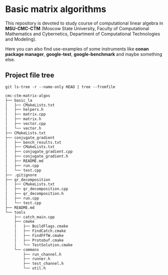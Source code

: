 # Basic matrix algorithms

This repository is devoted to study course of computational linear algebra in  **MSU-CMC-CTM** (Moscow State University, Faculty of Computational Mathematics and Cybernetics, Department of Computational Technologies and Modeling).

Here you can also find use-examples of some instruments like **conan package manager**, **google-test**, **google-benchmark** and maybe something else.

## Project file tree

`git ls-tree -r --name-only HEAD | tree --fromfile`

```bash
cmc-ctm-matrix-algos
├── basic_la
│   ├── CMakeLists.txt
│   ├── helpers.h
│   ├── matrix.cpp
│   ├── matrix.h
│   ├── vector.cpp
│   └── vector.h
├── CMakeLists.txt
├── conjugate_gradient
│   ├── bench_results.txt
│   ├── CMakeLists.txt
│   ├── conjugate_gradient.cpp
│   ├── conjugate_gradient.h
│   ├── README.md
│   ├── run.cpp
│   └── test.cpp
├── .gitignore
├── qr_decomposition
│   ├── CMakeLists.txt
│   ├── qr_decomposition.cpp
│   ├── qr_decomposition.h
│   ├── run.cpp
│   └── test.cpp
├── README.md
└── tools
    ├── catch_main.cpp
    ├── cmake
    │   ├── BuildFlags.cmake
    │   ├── FindCatch.cmake
    │   ├── FindFFTW.cmake
    │   ├── Protobuf.cmake
    │   └── TestSolution.cmake
    └── commons
        ├── run_channel.h
        ├── runner.h
        ├── test_channel.h
        └── util.h
```